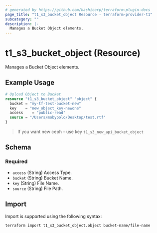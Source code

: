```yaml
---
# generated by https://github.com/hashicorp/terraform-plugin-docs
page_title: "t1_s3_bucket_object Resource - terraform-provider-t1"
subcategory: ""
description: |-
  Manages a Bucket Object elements.
---
```


# t1_s3_bucket_object (Resource)

Manages a Bucket Object elements.

## Example Usage

```terraform
# Upload Object to Bucket
resource "t1_s3_bucket_object" "object" {
  bucket = "my-tf-test-bucket-new"
  key    = "new_object_key-newone"
  access    = "public-read"
  source = "/Users/mobypolo/Desktop/test.rtf"
}
```
> If you want new ceph - use key `t1_s3_new_api_bucket_object`

<!-- schema generated by tfplugindocs -->
## Schema

### Required

- `access` (String) Access Type.
- `bucket` (String) Bucket Name.
- `key` (String) File Name.
- `source` (String) File Path.

## Import

Import is supported using the following syntax:

```shell
terraform import t1_s3_bucket_object.object bucket-name/file-name
```
